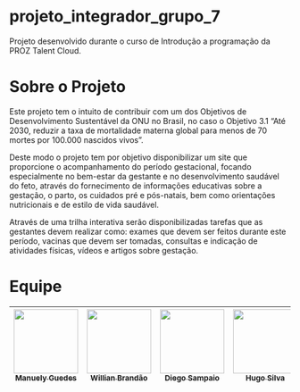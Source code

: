 # projeto_integrador_grupo_7
Projeto desenvolvido durante o curso de Introdução a programação da PROZ Talent Cloud.

# Sobre o Projeto
Este projeto tem o intuito de contribuir com um dos Objetivos de Desenvolvimento Sustentável da ONU no Brasil, no caso o Objetivo 3.1 “Até 2030, reduzir a taxa de mortalidade materna global para menos de 70 mortes por 100.000 nascidos vivos”. 

Deste modo o projeto tem por objetivo disponibilizar um site que proporcione o acompanhamento do período gestacional, focando especialmente no bem-estar da gestante e no desenvolvimento saudável do feto, através do fornecimento de informações educativas sobre a gestação, o parto, os cuidados pré e pós-natais, bem como orientações nutricionais e de estilo de vida saudável. 

Através de uma trilha interativa serão disponibilizadas tarefas que as gestantes devem realizar como: exames que devem ser feitos durante este período, vacinas que devem ser tomadas, consultas e indicação de atividades físicas, vídeos e artigos sobre gestação.

# Equipe
| [<img loading="lazy" src="https://avatars.githubusercontent.com/u/35576266?v=4" width=115><br><sub>Manuely Guedes</sub>](https://github.com/manuely32) | [<img loading="lazy" src="https://avatars.githubusercontent.com/u/63886753?v=4" width=115><br><sub>Willian Brandão</sub>](https://github.com/willian-brandao) | [<img loading="lazy" src="https://avatars.githubusercontent.com/u/79342323?v=4" width=115><br><sub>Diego Sampaio</sub>](https://github.com/DiegoSampaio80) | [<img loading="lazy" src="https://avatars.githubusercontent.com/u/145476600?v=4" width=115><br><sub>Hugo Silva</sub>](https://github.com/Hugodzs) |  
| :---: | :---: | :---: | :---: |
